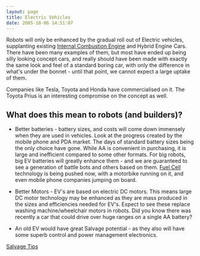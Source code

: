 ```yaml
---
layout: page
title: Electric Vehicles
date: 2005-10-06 14:51:07
---
```

Robots will only be enhanced by the gradual roll out of Electric
vehicles, supplanting existing [Internal Combustion Engine][] and Hybrid
Engine Cars. There have been many examples of them, but most have ended
up being silly looking concept cars, and really should have been made
with exactly the same look and feel of a standard boring car, with only
the difference in what's under the bonnet - until that point, we cannot
expect a large uptake of them.

Companies like Tesla, Toyota and Honda have commercialised on
it. The Toyota Prius is an interesting compromise on the concept as
well.

## What does this mean to robots (and builders)?

- Better batteries - battery sizes, and costs will come down immensely
    when they are used in vehicles. Look at the progress created by the
    mobile phone and PDA market. The days of standard battery sizes
    being the only choice have gone. While AA is convenient in
    purchasing, it is large and inefficient compared to some other
    formats. For big robots, big EV batteries will greatly enhance
    them - and we are guaranteed to see a generation of battle bots and
    others based on them. [Fuel Cell][] technology is being pushed now,
    with a motorbike running on it, and even mobile phone companies
    jumping on board.
- Better Motors - EV's are based on electric DC motors. This means
    large DC motor technology may be enhanced as they are mass produced
    in the sizes and efficiencies needed for EV's. Expect to see these
    replace washing machine/wheelchair motors in robots. Did you know
    there was recently a car that could drive over huge ranges on a
    single AA battery?

- An old EV would have great Salvage potential - as they also will
    have some superb control and power management electronics.

[Salvage Tips][]

  [Internal Combustion Engine]: /wiki/internal_combustion_engine.html
    "As used in the common automobile"
  [Fuel Cell]: /wiki/fuel_cell.html "Fuel Cell"
  [Salvage Tips]: /wiki/salvage_tips.html
    "Tips on pulling stuff apart to build robots. How, where and what."
